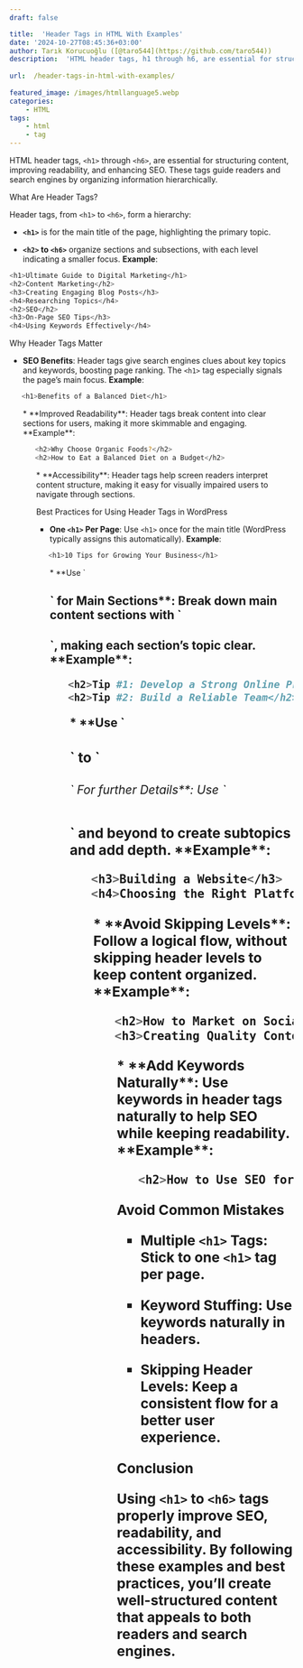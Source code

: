 ```yaml
---
draft: false

title:  'Header Tags in HTML With Examples'
date: '2024-10-27T08:45:36+03:00'
author: Tarık Korucuoğlu ([@taro544](https://github.com/taro544))
description:  'HTML header tags, h1 through h6, are essential for structuring content, improving readability, and enhancing SEO. ' 
 
url:  /header-tags-in-html-with-examples/
 
featured_image: /images/htmllanguage5.webp
categories:
    - HTML
tags:
    - html
    - tag
---
```

HTML header tags, `<h1>` through `<h6>`, are essential for structuring content, improving readability, and enhancing SEO. These tags guide readers and search engines by organizing information hierarchically.

What Are Header Tags?

Header tags, from `<h1>` to `<h6>`, form a hierarchy:
* **`<h1>`** is for the main title of the page, highlighting the primary topic.

* **`<h2>` to `<h6>`** organize sections and subsections, with each level indicating a smaller focus.
**Example**:
```bash
<h1>Ultimate Guide to Digital Marketing</h1>
<h2>Content Marketing</h2>
<h3>Creating Engaging Blog Posts</h3>
<h4>Researching Topics</h4>
<h2>SEO</h2>
<h3>On-Page SEO Tips</h3>
<h4>Using Keywords Effectively</h4>
```

Why Header Tags Matter
* **SEO Benefits**: Header tags give search engines clues about key topics and keywords, boosting page ranking. The `<h1>` tag especially signals the page’s main focus. **Example**:

```bash
   <h1>Benefits of a Balanced Diet</h1>
```
<!-- wp:list {"ordered":true,"start":2} -->
<ol start="2" class="wp-block-list">* **Improved Readability**: Header tags break content into clear sections for users, making it more skimmable and engaging. **Example**:

```bash
   <h2>Why Choose Organic Foods?</h2>
   <h2>How to Eat a Balanced Diet on a Budget</h2>
```
<!-- wp:list {"ordered":true,"start":3} -->
<ol start="3" class="wp-block-list">* **Accessibility**: Header tags help screen readers interpret content structure, making it easy for visually impaired users to navigate through sections.

 
Best Practices for Using Header Tags in WordPress
* **One `<h1>` Per Page**: Use `<h1>` once for the main title (WordPress typically assigns this automatically). **Example**:

```bash
   <h1>10 Tips for Growing Your Business</h1>
```
<!-- wp:list {"ordered":true,"start":2} -->
<ol start="2" class="wp-block-list">* **Use `<h2>` for Main Sections**: Break down main content sections with `<h2>`, making each section’s topic clear. **Example**:

```bash
   <h2>Tip #1: Develop a Strong Online Presence</h2>
   <h2>Tip #2: Build a Reliable Team</h2>
```
<!-- wp:list {"ordered":true,"start":3} -->
<ol start="3" class="wp-block-list">* **Use `<h3>` to `<h6>` For further Details**: Use `<h3>` and beyond to create subtopics and add depth. **Example**:

```bash
   <h3>Building a Website</h3>
   <h4>Choosing the Right Platform</h4>
```
<!-- wp:list {"ordered":true,"start":4} -->
<ol start="4" class="wp-block-list">* **Avoid Skipping Levels**: Follow a logical flow, without skipping header levels to keep content organized. **Example**:

```bash
   <h2>How to Market on Social Media</h2>
   <h3>Creating Quality Content</h3>
```
<!-- wp:list {"ordered":true,"start":5} -->
<ol start="5" class="wp-block-list">* **Add Keywords Naturally**: Use keywords in header tags naturally to help SEO while keeping readability. **Example**:

```bash
   <h2>How to Use SEO for Better Visibility</h2>
```
 
Avoid Common Mistakes
* **Multiple `<h1>` Tags**: Stick to one `<h1>` tag per page.

* **Keyword Stuffing**: Use keywords naturally in headers.

* **Skipping Header Levels**: Keep a consistent flow for a better user experience.

 
Conclusion

Using `<h1>` to `<h6>` tags properly improve SEO, readability, and accessibility. By following these examples and best practices, you’ll create well-structured content that appeals to both readers and search engines.
